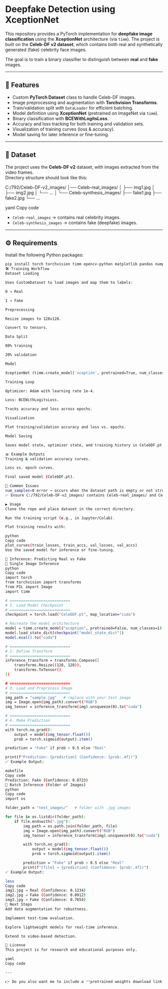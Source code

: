 # Deepfake Detection using XceptionNet

This repository provides a PyTorch implementation for **deepfake image classification** using the **XceptionNet** architecture (via `timm`). The project is built on the **Celeb-DF v2 dataset**, which contains both real and synthetically generated (fake) celebrity face images.  

The goal is to train a binary classifier to distinguish between **real** and **fake** images.

---

## 🚀 Features
- Custom **PyTorch Dataset** class to handle Celeb-DF images.  
- Image preprocessing and augmentation with **Torchvision Transforms**.  
- Train/validation split with `DataLoader` for efficient batching.  
- Model definition using **XceptionNet** (pretrained on ImageNet via `timm`).  
- Binary classification with **BCEWithLogitsLoss**.  
- Accuracy and loss tracking for both training and validation sets.  
- Visualization of training curves (loss & accuracy).  
- Model saving for later inference or fine-tuning.

---

## 📂 Dataset
The project uses the **Celeb-DF v2** dataset, with images extracted from the video frames.  
Directory structure should look like this:

C:/792/Celeb-DF-v2_images/
│── Celeb-real_images/
│ ├── img1.jpg
│ ├── img2.jpg
│ └── ...
│
└── Celeb-synthesis_images/
├── fake1.jpg
├── fake2.jpg
└── ...

yaml
Copy code

- `Celeb-real_images` → contains real celebrity images.  
- `Celeb-synthesis_images` → contains fake (deepfake) images.  

---

## ⚙️ Requirements
Install the following Python packages:

```bash
pip install torch torchvision timm opencv-python matplotlib pandas numpy pillow
🛠️ Training Workflow
Dataset Loading

Uses CustomDataset to load images and map them to labels:

0 → Real

1 → Fake

Preprocessing

Resize images to 128x128.

Convert to tensors.

Data Split

80% training

20% validation

Model

XceptionNet (timm.create_model('xception', pretrained=True, num_classes=1)).

Training Loop

Optimizer: Adam with learning rate 1e-4.

Loss: BCEWithLogitsLoss.

Tracks accuracy and loss across epochs.

Visualization

Plot training/validation accuracy and loss vs. epochs.

Model Saving

Saves model state, optimizer state, and training history in CelebDF.pt.

📊 Example Outputs
Training & validation accuracy curves.

Loss vs. epoch curves.

Final saved model (CelebDF.pt).

🐞 Common Issues
num_samples=0 error → occurs when the dataset path is empty or not structured properly.
✅ Ensure C:/792/Celeb-DF-v2_images/ contains Celeb-real_images/ and Celeb-synthesis_images/ folders with .jpg images.

▶️ Usage
Clone the repo and place dataset in the correct directory.

Run the training script (e.g., in Jupyter/Colab).

Plot training results with:

python
Copy code
plot_curves(train_losses, train_accs, val_losses, val_accs)
Use the saved model for inference or fine-tuning.

🔮 Inference: Predicting Real vs Fake
🔹 Single Image Inference
python
Copy code
import torch
from torchvision import transforms
from PIL import Image
import timm

# ===========================
# 1. Load Model Checkpoint
# ===========================
checkpoint = torch.load("CelebDF.pt", map_location="cuda")

# Recreate the model architecture
model = timm.create_model("xception", pretrained=False, num_classes=1)
model.load_state_dict(checkpoint["model_state_dict"])
model.eval().to("cuda")

# ===========================
# 2. Define Transform
# ===========================
inference_transform = transforms.Compose([
    transforms.Resize((128, 128)),
    transforms.ToTensor()
])

# ===========================
# 3. Load and Preprocess Image
# ===========================
img_path = "sample.jpg"   # replace with your test image
img = Image.open(img_path).convert("RGB")
img_tensor = inference_transform(img).unsqueeze(0).to("cuda")

# ===========================
# 4. Make Prediction
# ===========================
with torch.no_grad():
    output = model(img_tensor.float())
    prob = torch.sigmoid(output).item()

prediction = "Fake" if prob > 0.5 else "Real"

print(f"Prediction: {prediction} (Confidence: {prob:.4f})")
✅ Example Output:

makefile
Copy code
Prediction: Fake (Confidence: 0.8723)
🔹 Batch Inference (Folder of Images)
python
Copy code
import os

folder_path = "test_images/"   # folder with .jpg images

for file in os.listdir(folder_path):
    if file.endswith(".jpg"):
        img_path = os.path.join(folder_path, file)
        img = Image.open(img_path).convert("RGB")
        img_tensor = inference_transform(img).unsqueeze(0).to("cuda")

        with torch.no_grad():
            output = model(img_tensor.float())
            prob = torch.sigmoid(output).item()

        prediction = "Fake" if prob > 0.5 else "Real"
        print(f"{file} → {prediction} (Confidence: {prob:.4f})")
✅ Example Output:

less
Copy code
img1.jpg → Real (Confidence: 0.1234)
img2.jpg → Fake (Confidence: 0.8912)
img3.jpg → Fake (Confidence: 0.7654)
📌 Next Steps
Add data augmentation for robustness.

Implement test-time evaluation.

Explore lightweight models for real-time inference.

Extend to video-based detection.

📜 License
This project is for research and educational purposes only.

yaml
Copy code

---

👉 Do you also want me to include a **pretrained weights download link** in the README (so users don’t always need to train from scratch)?
